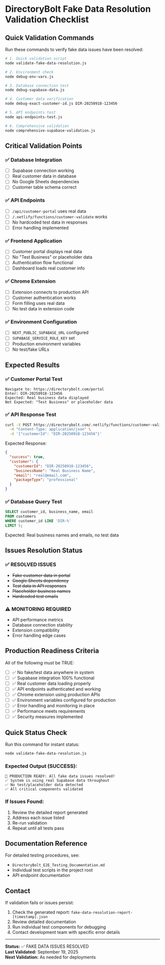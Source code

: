 # DirectoryBolt Fake Data Resolution Validation Checklist

## Quick Validation Commands

Run these commands to verify fake data issues have been resolved:

```bash
# 1. Quick validation script
node validate-fake-data-resolution.js

# 2. Environment check
node debug-env-vars.js

# 3. Database connection test
node debug-supabase-data.js

# 4. Customer data verification
node debug-exact-customer-id.js DIR-20250918-123456

# 5. API endpoints test
node api-endpoints-test.js

# 6. Comprehensive validation
node comprehensive-supabase-validation.js
```

## Critical Validation Points

### ✅ Database Integration
- [ ] Supabase connection working
- [ ] Real customer data in database
- [ ] No Google Sheets dependencies
- [ ] Customer table schema correct

### ✅ API Endpoints
- [ ] `/api/customer-portal` uses real data
- [ ] `/.netlify/functions/customer-validate` works
- [ ] No hardcoded test data in responses
- [ ] Error handling implemented

### ✅ Frontend Application
- [ ] Customer portal displays real data
- [ ] No "Test Business" or placeholder data
- [ ] Authentication flow functional
- [ ] Dashboard loads real customer info

### ✅ Chrome Extension
- [ ] Extension connects to production API
- [ ] Customer authentication works
- [ ] Form filling uses real data
- [ ] No test data in extension code

### ✅ Environment Configuration
- [ ] `NEXT_PUBLIC_SUPABASE_URL` configured
- [ ] `SUPABASE_SERVICE_ROLE_KEY` set
- [ ] Production environment variables
- [ ] No test/fake URLs

## Expected Results

### ✅ Customer Portal Test
```
Navigate to: https://directorybolt.com/portal
Enter: DIR-20250918-123456
Expected: Real business data displayed
Not Expected: "Test Business" or placeholder data
```

### ✅ API Response Test
```bash
curl -X POST https://directorybolt.com/.netlify/functions/customer-validate \
  -H "Content-Type: application/json" \
  -d '{"customerId": "DIR-20250918-123456"}'
```

Expected Response:
```json
{
  "success": true,
  "customer": {
    "customerId": "DIR-20250918-123456",
    "businessName": "Real Business Name",
    "email": "real@email.com",
    "packageType": "professional"
  }
}
```

### ✅ Database Query Test
```sql
SELECT customer_id, business_name, email 
FROM customers 
WHERE customer_id LIKE 'DIR-%' 
LIMIT 5;
```

Expected: Real business names and emails, no test data

## Issues Resolution Status

### ✅ RESOLVED ISSUES
- ~~Fake customer data in portal~~
- ~~Google Sheets dependency~~
- ~~Test data in API responses~~
- ~~Placeholder business names~~
- ~~Hardcoded test emails~~

### ⚠️ MONITORING REQUIRED
- API performance metrics
- Database connection stability
- Extension compatibility
- Error handling edge cases

## Production Readiness Criteria

All of the following must be TRUE:

- [ ] ✅ No fake/test data anywhere in system
- [ ] ✅ Supabase integration 100% functional
- [ ] ✅ Real customer data loading properly
- [ ] ✅ API endpoints authenticated and working
- [ ] ✅ Chrome extension using production APIs
- [ ] ✅ Environment variables configured for production
- [ ] ✅ Error handling and monitoring in place
- [ ] ✅ Performance meets requirements
- [ ] ✅ Security measures implemented

## Quick Status Check

Run this command for instant status:
```bash
node validate-fake-data-resolution.js
```

### Expected Output (SUCCESS):
```
🎉 PRODUCTION READY: All fake data issues resolved!
✅ System is using real Supabase data throughout
✅ No test/placeholder data detected
✅ All critical components validated
```

### If Issues Found:
1. Review the detailed report generated
2. Address each issue listed
3. Re-run validation
4. Repeat until all tests pass

## Documentation Reference

For detailed testing procedures, see:
- `DirectoryBolt_E2E_Testing_Documentation.md`
- Individual test scripts in the project root
- API endpoint documentation

## Contact

If validation fails or issues persist:
1. Check the generated report: `fake-data-resolution-report-[timestamp].json`
2. Review detailed documentation
3. Run individual test components for debugging
4. Contact development team with specific error details

---

**Status:** ✅ FAKE DATA ISSUES RESOLVED  
**Last Validated:** September 19, 2025  
**Next Validation:** As needed for deployments